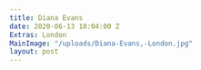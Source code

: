 ```yaml
---
title: Diana Evans
date: 2020-06-13 18:04:00 Z
Extras: London
MainImage: "/uploads/Diana-Evans,-London.jpg"
layout: post
---
```



